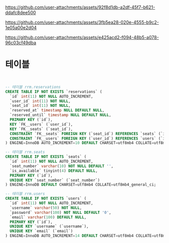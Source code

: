 
https://github.com/user-attachments/assets/92f8d1db-a2df-45f7-b621-ddafc8dee500



https://github.com/user-attachments/assets/3fb5ea28-020e-4555-b9c2-1e05a00e2d04



https://github.com/user-attachments/assets/e425acd2-f094-48b5-a078-96c03cf49dba


# 테이블



```sql


-- 테이블 rrm.reservations
CREATE TABLE IF NOT EXISTS `reservations` (
  `id` int(11) NOT NULL AUTO_INCREMENT,
  `user_id` int(11) NOT NULL,
  `seat_id` int(11) NOT NULL,
  `reserved_at` timestamp NULL DEFAULT NULL,
  `reserved_until` timestamp NULL DEFAULT NULL,
  PRIMARY KEY (`id`),
  KEY `FK__users` (`user_id`),
  KEY `FK__seats` (`seat_id`),
  CONSTRAINT `FK__seats` FOREIGN KEY (`seat_id`) REFERENCES `seats` (`id`) ON DELETE CASCADE ON UPDATE NO ACTION,
  CONSTRAINT `FK__users` FOREIGN KEY (`user_id`) REFERENCES `users` (`id`) ON DELETE CASCADE ON UPDATE NO ACTION
) ENGINE=InnoDB AUTO_INCREMENT=10 DEFAULT CHARSET=utf8mb4 COLLATE=utf8mb4_general_ci;

-- 테이블 rrm.seats 
CREATE TABLE IF NOT EXISTS `seats` (
  `id` int(11) NOT NULL AUTO_INCREMENT,
  `seat_number` varchar(10) NOT NULL DEFAULT '',
  `is_available` tinyint(4) DEFAULT NULL,
  PRIMARY KEY (`id`),
  UNIQUE KEY `seat_number` (`seat_number`)
) ENGINE=InnoDB DEFAULT CHARSET=utf8mb4 COLLATE=utf8mb4_general_ci;

-- 테이블 rrm.users
CREATE TABLE IF NOT EXISTS `users` (
  `id` int(11) NOT NULL AUTO_INCREMENT,
  `username` varchar(50) NOT NULL,
  `password` varchar(100) NOT NULL DEFAULT '0',
  `email` varchar(100) DEFAULT NULL,
  PRIMARY KEY (`id`),
  UNIQUE KEY `username` (`username`),
  UNIQUE KEY `email` (`email`)
) ENGINE=InnoDB AUTO_INCREMENT=14 DEFAULT CHARSET=utf8mb4 COLLATE=utf8mb4_general_ci;
```
